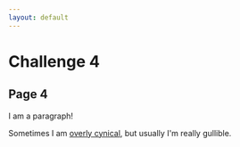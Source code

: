 ```yaml
---
layout: default
---
```


# Challenge 4

## Page 4

I am a paragraph!

Sometimes I am [overly cynical](https://triplebyte.github.io/web-crawler-test-site/test4/cynical.html), but usually I'm really gullible.
